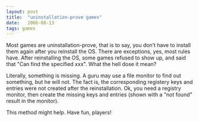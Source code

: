 ```yaml
---
layout: post
title:  "uninstallation-prove games"
date:   2006-08-13
tags: games
---
```

Most games are uninstallation-prove, that is to say, you don’t have to install them again after you reinstall the OS. There are exceptions, yes, most rules have. After reinstalling the OS, some games refused to show up, and said that "Can find the specified xxx". What the hell dose it mean?
 
Literally, something is missing. A guru may use a file monitor to find out something, but he will not. The fact is, the corresponding registery keys and entries were not created after the reinstallation. Ok, you need a registry monitor, then create the missing keys and entries (shown with a "not found" result in the monitor).
 
This method might help. Have fun, players!
